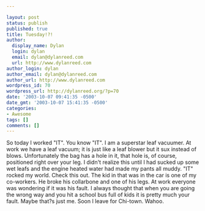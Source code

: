 ```yaml
---

layout: post
status: publish
published: true
title: Tuesday!?!
author:
  display_name: Dylan
  login: dylan
  email: dylan@dylanreed.com
  url: http://www.dylanreed.com
author_login: dylan
author_email: dylan@dylanreed.com
author_url: http://www.dylanreed.com
wordpress_id: 70
wordpress_url: http://dylanreed.org/?p=70
date: '2003-10-07 09:41:35 -0500'
date_gmt: '2003-10-07 15:41:35 -0500'
categories:
- Awesome
tags: []
comments: []
---
```


So today I worked "IT". You know "IT". I am a superstar leaf vacuumer. At work we have a leaf vacuum; it is just like a leaf blower but it sux instead of blows. Unfortunately the bag has a hole in it, that hole is, of course, positioned right over your leg. I didn't realize this until I had sucked up some wet leafs and the engine heated water had made my pants all muddy. "IT" rocked my world. Check this out. The kid in that was in the car is one of my co-workers. He broke his collarbone and one of his legs. At work everyone was wondering if it was his fault. I always thought that when you are going the wrong way and you hit a school bus full of kids it is pretty much your fault. Maybe that?s just me. Soon I leave for Chi-town. Wahoo.
